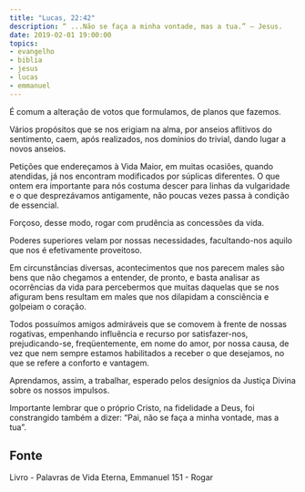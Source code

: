 ```yaml
---
title: "Lucas, 22:42"
description: “ ...Não se faça a minha vontade, mas a tua.” – Jesus. 
date: 2019-02-01 19:00:00
topics: 
- evangelho
- biblia
- jesus
- lucas
- emmanuel
---
```


É comum a alteração de votos que formulamos, de planos que fazemos.

Vários propósitos que se nos erigiam na alma, por anseios aflitivos do
sentimento, caem, após realizados, nos domínios do trivial, dando lugar a novos anseios.

Petições que endereçamos à Vida Maior, em muitas ocasiões, quando
atendidas, já nos encontram modificados por súplicas diferentes. O que ontem era
importante para nós costuma descer para linhas da vulgaridade e o que desprezávamos
antigamente, não poucas vezes passa à condição de essencial.

Forçoso, desse modo, rogar com prudência as concessões da vida.

Poderes superiores velam por nossas necessidades, facultando-nos aquilo que
nos é efetivamente proveitoso.

Em circunstâncias diversas, acontecimentos que nos parecem males são bens
que não chegamos a entender, de pronto, e basta analisar as ocorrências da vida para
percebermos que muitas daquelas que se nos afiguram bens resultam em males que nos
dilapidam a consciência e golpeiam o coração.

Todos possuímos amigos admiráveis que se comovem à frente de nossas
rogativas, empenhando influência e recurso por satisfazer-nos, prejudicando-se,
freqüentemente, em nome do amor, por nossa causa, de vez que nem sempre estamos
habilitados a receber o que desejamos, no que se refere a conforto e vantagem.

Aprendamos, assim, a trabalhar, esperado pelos desígnios da Justiça Divina
sobre os nossos impulsos.

Importante lembrar que o próprio Cristo, na fidelidade a Deus, foi constrangido
também a dizer: “Pai, não se faça a minha vontade, mas a tua”.



## Fonte
Livro - Palavras de Vida Eterna, Emmanuel
151 - Rogar

